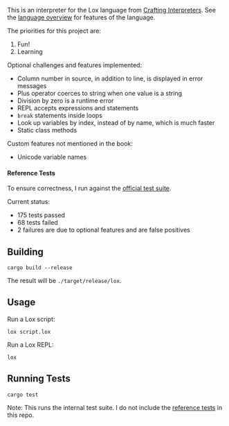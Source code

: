 This is an interpreter for the Lox language from
[Crafting Interpreters](https://www.craftinginterpreters.com/).  See the
[language overview](https://www.craftinginterpreters.com/the-lox-language.html)
for features of the language.

The priorities for this project are:

1. Fun!
2. Learning

Optional challenges and features implemented:

- Column number in source, in addition to line, is displayed in error messages
- Plus operator coerces to string when one value is a string
- Division by zero is a runtime error
- REPL accepts expressions and statements
- `break` statements inside loops
- Look up variables by index, instead of by name, which is much faster
- Static class methods

Custom features not mentioned in the book:

- Unicode variable names

#### Reference Tests

To ensure correctness, I run against the [official test suite](https://github.com/munificent/craftinginterpreters/tree/master/test).

Current status:

- 175 tests passed
- 68 tests failed
- 2 failures are due to optional features and are false positives

## Building

```shell
cargo build --release
```

The result will be `./target/release/lox`.

## Usage

Run a Lox script:

```shell
lox script.lox
```

Run a Lox REPL:

```shell
lox
```

## Running Tests

```shell
cargo test
```

Note: This runs the internal test suite.  I do not include the
[reference tests](https://github.com/munificent/craftinginterpreters/tree/master/test)
in this repo.
